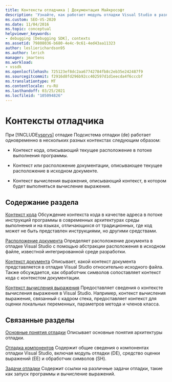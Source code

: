 ```yaml
---
title: Контексты отладчика | Документация Майкрософт
description: 'Узнайте, как работает модуль отладки Visual Studio в различных контекстах: контексте кода, контексте документации и контексте вычисления выражения.'
ms.custom: SEO-VS-2020
ms.date: 11/04/2016
ms.topic: conceptual
helpviewer_keywords:
- debugging [Debugging SDK], contexts
ms.assetid: 79808036-b680-4e4c-9c61-4ed43aa11323
author: leslierichardson95
ms.author: lerich
manager: jmartens
ms.workload:
- vssdk
ms.openlocfilehash: 725123ef8dc2aa67742784fb8c2eb35e242487f9
ms.sourcegitcommit: f2916d8fd296b92cc402597d1d1eecda4f6cccbf
ms.translationtype: MT
ms.contentlocale: ru-RU
ms.lasthandoff: 03/25/2021
ms.locfileid: "105094826"
---
```

# <a name="debugger-contexts"></a>Контексты отладчика
При [!INCLUDE[vsprvs](../../code-quality/includes/vsprvs_md.md)] отладке Подсистема отладки (de) работает одновременно в нескольких разных контекстах следующим образом:

- Контекст кода, описывающий текущее расположение в потоке выполнения программы.

- Контекст или расположение документации, описывающее текущее расположение в исходном документе.

- Контекст вычисления выражения, описывающий контекст, в котором будет выполняться вычисление выражения.

## <a name="in-this-section"></a>Содержание раздела
 [Контекст кода](../../extensibility/debugger/code-context.md) Обсуждение контекста кода в качестве адреса в потоке инструкций программы в современных архитектурах среды выполнения и на языках, отличающихся от традиционных, где код может не быть представлен инструкциями, но другими средствами.

 [Расположение документа](../../extensibility/debugger/document-position.md) Определяет расположение документа в отладке Visual Studio с помощью абстракции расположения в исходном файле, известной интегрированной среде разработки.

 [Контекст документа](../../extensibility/debugger/document-context.md) Описывает, какой контекст документа представляется в отладке Visual Studio относительно исходного файла. Также обсуждается, как обработчик символов сопоставляет контекст кода с контекстом документации.

 [Контекст вычисления выражения](../../extensibility/debugger/expression-evaluation-context.md) Предоставляет сведения о контексте вычисления выражения в Visual Studio. Например, контекст вычисления выражения, связанный с кадром стека, предоставляет контекст для оценки локальных переменных, параметров метода и членов класса.

## <a name="related-sections"></a>Связанные разделы
 [Основные понятия отладки](../../extensibility/debugger/debugger-concepts.md) Описывает основные понятия архитектуры отладки.

 [Отладка компонентов](../../extensibility/debugger/debugger-components.md) Содержит общие сведения о компонентах отладки Visual Studio, включая модуль отладки (DE), средство оценки выражений (EE) и обработчик символов (SH).

 [Задачи отладки](../../extensibility/debugger/debugging-tasks.md) Содержит ссылки на различные задачи отладки, такие как запуск программы и вычисление выражений.
